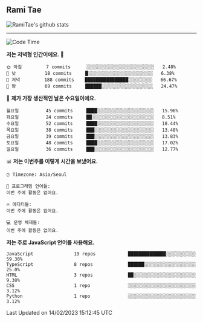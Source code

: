 ## Rami Tae

![RamiTae's github stats](https://github-readme-stats.vercel.app/api?username=RamiTae&show_icons=true&theme=tokyonight)

---
<!--START_SECTION:waka-->
![Code Time](http://img.shields.io/badge/Code%20Time-566%20hrs%2024%20mins-blue)

**저는 저녁형 인간이에요. 🦉** 

```text
🌞 아침         7 commits      ░░░░░░░░░░░░░░░░░░░░░░░░░   2.48% 
🌆 낮　         18 commits     █░░░░░░░░░░░░░░░░░░░░░░░░   6.38% 
🌃 저녁         188 commits    ████████████████░░░░░░░░░   66.67% 
🌙 밤　         69 commits     ██████░░░░░░░░░░░░░░░░░░░   24.47%

```
📅 **제가 가장 생산적인 날은 수요일이에요.** 

```text
월요일          45 commits     ████░░░░░░░░░░░░░░░░░░░░░   15.96% 
화요일          24 commits     ██░░░░░░░░░░░░░░░░░░░░░░░   8.51% 
수요일          52 commits     ████░░░░░░░░░░░░░░░░░░░░░   18.44% 
목요일          38 commits     ███░░░░░░░░░░░░░░░░░░░░░░   13.48% 
금요일          39 commits     ███░░░░░░░░░░░░░░░░░░░░░░   13.83% 
토요일          48 commits     ████░░░░░░░░░░░░░░░░░░░░░   17.02% 
일요일          36 commits     ███░░░░░░░░░░░░░░░░░░░░░░   12.77%

```


📊 **저는 이번주를 이렇게 시간을 보냈어요.** 

```text
⌚︎ Timezone: Asia/Seoul

💬 프로그래밍 언어들: 
이번 주에 활동은 없어요.

🔥 에디터들: 
이번 주에 활동은 없어요.

💻 운영 체제들: 
이번 주에 활동은 없어요.

```

**저는 주로 JavaScript 언어를 사용해요.** 

```text
JavaScript               19 repos            ██████████████░░░░░░░░░░░   59.38% 
TypeScript               8 repos             ██████░░░░░░░░░░░░░░░░░░░   25.0% 
HTML                     3 repos             ██░░░░░░░░░░░░░░░░░░░░░░░   9.38% 
CSS                      1 repo              ░░░░░░░░░░░░░░░░░░░░░░░░░   3.12% 
Python                   1 repo              ░░░░░░░░░░░░░░░░░░░░░░░░░   3.12%

```



 Last Updated on 14/02/2023 15:12:45 UTC
<!--END_SECTION:waka-->
